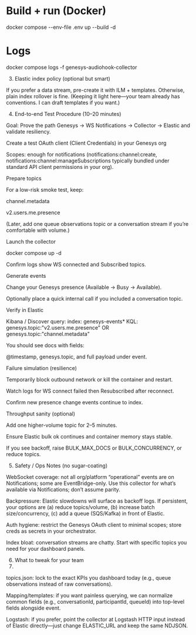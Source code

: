 # Build + run (Docker)
docker compose --env-file .env up --build -d

# Logs
docker compose logs -f genesys-audiohook-collector

3) Elastic index policy (optional but smart)

If you prefer a data stream, pre-create it with ILM + templates. Otherwise, plain index rollover is fine. (Keeping it light here—your team already has conventions. I can draft templates if you want.)

4) End-to-end Test Procedure (10–20 minutes)

Goal: Prove the path Genesys → WS Notifications → Collector → Elastic and validate resiliency.

Create a test OAuth client (Client Credentials) in your Genesys org

Scopes: enough for notifications (notifications:channel:create, notifications:channel:manageSubscriptions typically bundled under standard API client permissions in your org).

Prepare topics

For a low-risk smoke test, keep:

channel.metadata

v2.users.me.presence

(Later, add one queue observations topic or a conversation stream if you’re comfortable with volume.)

Launch the collector

docker compose up -d

Confirm logs show WS connected and Subscribed topics.

Generate events

Change your Genesys presence (Available → Busy → Available).

Optionally place a quick internal call if you included a conversation topic.

Verify in Elastic

Kibana / Discover query:
index: genesys-events*
KQL: genesys.topic:"v2.users.me.presence" OR genesys.topic:"channel.metadata"

You should see docs with fields:

@timestamp, genesys.topic, and full payload under event.

Failure simulation (resilience)

Temporarily block outbound network or kill the container and restart.

Watch logs for WS connect failed then Resubscribed after reconnect.

Confirm new presence change events continue to index.

Throughput sanity (optional)

Add one higher-volume topic for 2–5 minutes.

Ensure Elastic bulk ok continues and container memory stays stable.

If you see backoff, raise BULK_MAX_DOCS or BULK_CONCURRENCY, or reduce topics.

5) Safety / Ops Notes (no sugar-coating)

WebSocket coverage: not all org/platform “operational” events are on Notifications; some are EventBridge-only. Use this collector for what’s available via Notifications; don’t assume parity.

Backpressure: Elastic slowdowns will surface as backoff logs. If persistent, your options are (a) reduce topics/volume, (b) increase batch size/concurrency, (c) add a queue (SQS/Kafka) in front of Elastic.

Auth hygiene: restrict the Genesys OAuth client to minimal scopes; store creds as secrets in your orchestrator.

Index bloat: conversation streams are chatty. Start with specific topics you need for your dashboard panels.

6) What to tweak for your team
7)
topics.json: lock to the exact KPIs you dashboard today (e.g., queue observations instead of raw conversations).

Mapping/templates: if you want painless querying, we can normalize common fields (e.g., conversationId, participantId, queueId) into top-level fields alongside event.

Logstash: if you prefer, point the collector at Logstash HTTP input instead of Elastic directly—just change ELASTIC_URL and keep the same NDJSON.
